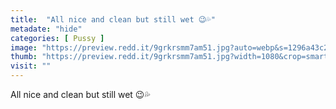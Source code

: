 ```yaml
---
title:  "All nice and clean but still wet 😉💦"
metadate: "hide"
categories: [ Pussy ]
image: "https://preview.redd.it/9grkrsmm7am51.jpg?auto=webp&s=1296a43c2e74f4e54775b600b1e8ef842ded2f64"
thumb: "https://preview.redd.it/9grkrsmm7am51.jpg?width=1080&crop=smart&auto=webp&s=9bbd4dd220604ee442554106b2e511434fee4fe3"
visit: ""
---
```

All nice and clean but still wet 😉💦
